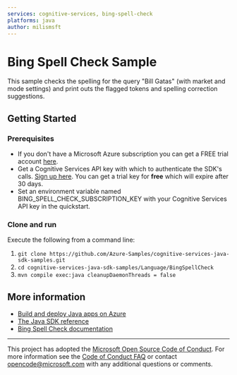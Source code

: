 ```yaml
---
services: cognitive-services, bing-spell-check
platforms: java
author: milismsft
---
```


# Bing Spell Check Sample

This sample checks the spelling for the query "Bill Gatas" (with market and mode settings) and print outs the flagged tokens and spelling correction suggestions.

## Getting Started

### Prerequisites
- If you don't have a Microsoft Azure subscription you can get a FREE trial account [here](http://go.microsoft.com/fwlink/?LinkId=330212).
- Get a Cognitive Services API key with which to authenticate the SDK's calls. [Sign up here](https://azure.microsoft.com/en-us/services/cognitive-services/spell-check/). You can get a trial key for **free** which will expire after 30 days.
- Set an environment variable named BING_SPELL_CHECK_SUBSCRIPTION_KEY with your Cognitive Services API key in the quickstart.

### Clone and run

Execute the following from a command line:

1. `git clone https://github.com/Azure-Samples/cognitive-services-java-sdk-samples.git`
1. `cd cognitive-services-java-sdk-samples/Language/BingSpellCheck`
1. `mvn compile exec:java cleanupDaemonThreads = false`

## More information 

- [Build and deploy Java apps on Azure](http://azure.com/java)
- [The Java SDK reference](https://docs.microsoft.com/en-us/java/api/overview/azure/cognitiveservices/client?view=azure-java-stable)
- [Bing Spell Check documentation](https://docs.microsoft.com/en-us/azure/cognitive-services/bing-spell-check/index)

---

This project has adopted the [Microsoft Open Source Code of Conduct](https://opensource.microsoft.com/codeofconduct/). For more information see the [Code of Conduct FAQ](https://opensource.microsoft.com/codeofconduct/faq/) or contact [opencode@microsoft.com](mailto:opencode@microsoft.com) with any additional questions or comments.
